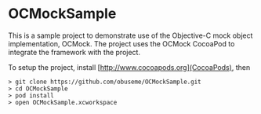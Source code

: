 OCMockSample
============
This is a sample project to demonstrate use of the Objective-C mock object implementation, OCMock.  The project uses the OCMock CocoaPod to integrate the framework with the project.

To setup the project, install [http://www.cocoapods.org](CocoaPods), then

    > git clone https://github.com/obuseme/OCMockSample.git
    > cd OCMockSample
    > pod install
    > open OCMockSample.xcworkspace
